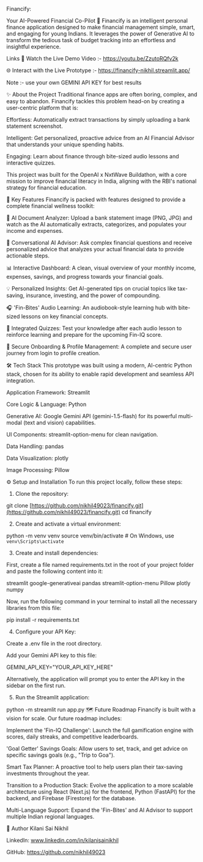 Financify: 

Your AI-Powered Financial Co-Pilot 🚀
Financify is an intelligent personal finance application designed to make financial management simple, smart, and engaging for young Indians. It leverages the power of Generative AI to transform the tedious task of budget tracking into an effortless and insightful experience.

Links
🎥 Watch the Live Demo Video :- https://youtu.be/ZzutoRQfv2k

🌐 Interact with the Live Prototype :- https://financify-nikhil.streamlit.app/

Note :- use your own GEMINI API KEY for best results

✨ About the Project
Traditional finance apps are often boring, complex, and easy to abandon. Financify tackles this problem head-on by creating a user-centric platform that is:

Effortless: Automatically extract transactions by simply uploading a bank statement screenshot.

Intelligent: Get personalized, proactive advice from an AI Financial Advisor that understands your unique spending habits.

Engaging: Learn about finance through bite-sized audio lessons and interactive quizzes.

This project was built for the OpenAI x NxtWave Buildathon, with a core mission to improve financial literacy in India, aligning with the RBI's national strategy for financial education.

🌟 Key Features
Financify is packed with features designed to provide a complete financial wellness toolkit:

🤖 AI Document Analyzer: Upload a bank statement image (PNG, JPG) and watch as the AI automatically extracts, categorizes, and populates your income and expenses.

💬 Conversational AI Advisor: Ask complex financial questions and receive personalized advice that analyzes your actual financial data to provide actionable steps.

📊 Interactive Dashboard: A clean, visual overview of your monthly income, expenses, savings, and progress towards your financial goals.

💡 Personalized Insights: Get AI-generated tips on crucial topics like tax-saving, insurance, investing, and the power of compounding.

🎧 'Fin-Bites' Audio Learning: An audiobook-style learning hub with bite-sized lessons on key financial concepts.

🧠 Integrated Quizzes: Test your knowledge after each audio lesson to reinforce learning and prepare for the upcoming Fin-IQ score.

👤 Secure Onboarding & Profile Management: A complete and secure user journey from login to profile creation.

🛠️ Tech Stack
This prototype was built using a modern, AI-centric Python stack, chosen for its ability to enable rapid development and seamless API integration.

Application Framework: Streamlit

Core Logic & Language: Python

Generative AI: Google Gemini API (gemini-1.5-flash) for its powerful multi-modal (text and vision) capabilities.

UI Components: streamlit-option-menu for clean navigation.

Data Handling: pandas

Data Visualization: plotly

Image Processing: Pillow

⚙️ Setup and Installation
To run this project locally, follow these steps:

1. Clone the repository:

git clone [https://github.com/nikhil49023/financify.git](https://github.com/nikhil49023/financify.git)
cd financify

2. Create and activate a virtual environment:

python -m venv venv
source venv/bin/activate  # On Windows, use `venv\Scripts\activate`

3. Create and install dependencies:

First, create a file named requirements.txt in the root of your project folder and paste the following content into it:

streamlit
google-generativeai
pandas
streamlit-option-menu
Pillow
plotly
numpy

Now, run the following command in your terminal to install all the necessary libraries from this file:

pip install -r requirements.txt

4. Configure your API Key:

Create a .env file in the root directory.

Add your Gemini API key to this file:

GEMINI_API_KEY="YOUR_API_KEY_HERE"

Alternatively, the application will prompt you to enter the API key in the sidebar on the first run.

5. Run the Streamlit application:

python -m streamlit run app.py
🗺️ Future Roadmap
Financify is built with a vision for scale. Our future roadmap includes:

Implement the 'Fin-IQ Challenge': Launch the full gamification engine with scores, daily streaks, and competitive leaderboards.

'Goal Getter' Savings Goals: Allow users to set, track, and get advice on specific savings goals (e.g., "Trip to Goa").

Smart Tax Planner: A proactive tool to help users plan their tax-saving investments throughout the year.

Transition to a Production Stack: Evolve the application to a more scalable architecture using React (Next.js) for the frontend, Python (FastAPI) for the backend, and Firebase (Firestore) for the database.

Multi-Language Support: Expand the 'Fin-Bites' and AI Advisor to support multiple Indian regional languages.

👤 Author
Kilani Sai Nikhil

LinkedIn: www.linkedin.com/in/kilanisainikhil

GitHub: https://github.com/nikhil49023
